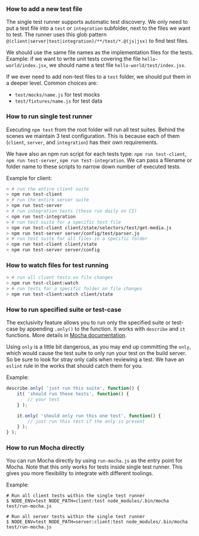 ### How to add a new test file
The single test runner supports automatic test discovery. We only need to put a test file into a `test` or `integration` subfolder, next to the files we want to test.
The runner uses this glob pattern `@(client|server|test|integration)/**/test/*.@(js|jsx)` to find test files.

We should use the same file names as the implementation files for the tests.
Example: if we want to write unit tests covering the file `hello-world/index.jsx`, we should name a test file `hello-world/test/index.jsx`.

If we ever need to add non-test files to a `test` folder, we should put them in a deeper level. Common choices are:

* `test/mocks/name.js` for test mocks
* `test/fixtures/name.js` for test data

### How to run single test runner

Executing `npm test` from the root folder will run all test suites.
Behind the scenes we maintain 3 test configuration. This is because each of them (`client`, `server`, and `integration`) has their own requirements.

We have also an npm run script for each tests type: `npm run test-client`, `npm run test-server`, `npm run test-integration`.
We can pass a filename or folder name to these scripts to narrow down number of executed tests.

Example for client:

```bash
> # run the entire client suite
> npm run test-client
> # run the entire server suite
> npm run test-server
> # run integration tests (these run daily on CI)
< npm run test-integration
> # run test suite for a specific test file
> npm run test-client client/state/selectors/test/get-media.js
> npm run test-server server/config/test/parser.js
> # run test suite for all files in a specific folder
> npm run test-client client/state
> npm run test-server server/config
```

### How to watch files for test running
```bash
> # run all client tests on file changes
> npm run test-client:watch
> # run tests for a specific folder on file changes
> npm run test-client:watch client/state
```

### How to run specified suite or test-case

The exclusivity feature allows you to run only the specified suite or test-case by appending `.only()` to the function.
It works with `describe` and `it` functions. More details in [Mocha documentation](https://mochajs.org/#exclusive-tests).

Using `only` is a little bit dangerous, as you may end up committing the `only`, which would cause the test suite to only run your test on the build server. So be sure to look for stray only calls when reviewing a test. We have an `eslint` rule in the works that should catch them for you.

Example:

```js
describe.only( 'just run this suite', function() {
	it( 'should run these tests', function() {
		// your test
	} );

	it.only( 'should only run this one test', function() {
		// just run this test if the only is present
	} );
} );
```

### How to run Mocha directly

You can run Mocha directly by using `run-mocha.js` as the entry point for Mocha. Note that this only works for tests 
inside single test runner. This gives you more flexibility to integrate with different toolings.

Example:
```shell
# Run all client tests within the single test runner
$ NODE_ENV=test NODE_PATH=client:test node_modules/.bin/mocha test/run-mocha.js 

# Run all server tests within the single test runner
$ NODE_ENV=test NODE_PATH=server:client:test node_modules/.bin/mocha test/run-mocha.js
```
